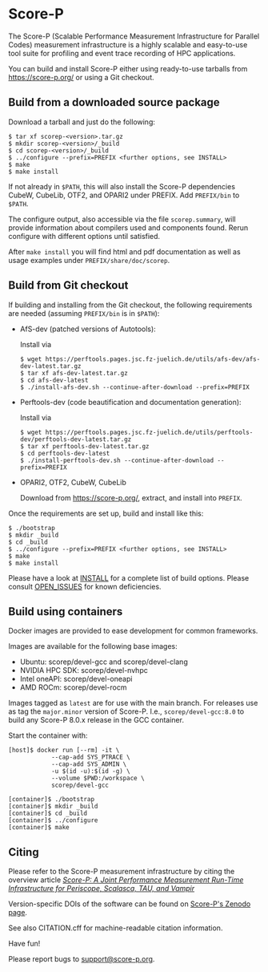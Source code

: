 # Score-P

The Score-P (Scalable Performance Measurement Infrastructure for
Parallel Codes) measurement infrastructure is a highly scalable and
easy-to-use tool suite for profiling and event trace recording of
HPC applications.

You can build and install Score-P either using ready-to-use tarballs
from https://score-p.org/ or using a Git checkout.

## Build from a downloaded source package

Download a tarball and just do the following:

   ```console
   $ tar xf scorep-<version>.tar.gz
   $ mkdir scorep-<version>/_build
   $ cd scorep-<version>/_build
   $ ../configure --prefix=PREFIX <further options, see INSTALL>
   $ make
   $ make install
   ```

If not already in `$PATH`, this will also install the Score-P
dependencies CubeW, CubeLib, OTF2, and OPARI2 under PREFIX. Add
`PREFIX/bin` to `$PATH`.

The configure output, also accessible via the file `scorep.summary`,
will provide information about compilers used and components
found. Rerun configure with different options until satisfied.

After `make install` you will find html and pdf documentation as well
as usage examples under `PREFIX/share/doc/scorep`.

## Build from Git checkout

If building and installing from the Git checkout, the following
requirements are needed (assuming `PREFIX/bin` is in `$PATH`):

 - AfS-dev (patched versions of Autotools):

   Install via

   ```console
   $ wget https://perftools.pages.jsc.fz-juelich.de/utils/afs-dev/afs-dev-latest.tar.gz
   $ tar xf afs-dev-latest.tar.gz
   $ cd afs-dev-latest
   $ ./install-afs-dev.sh --continue-after-download --prefix=PREFIX
   ```

 - Perftools-dev (code beautification and documentation generation):

   Install via

   ```console
   $ wget https://perftools.pages.jsc.fz-juelich.de/utils/perftools-dev/perftools-dev-latest.tar.gz
   $ tar xf perftools-dev-latest.tar.gz
   $ cd perftools-dev-latest
   $ ./install-perftools-dev.sh --continue-after-download --prefix=PREFIX
   ```

 - OPARI2, OTF2, CubeW, CubeLib

   Download from https://score-p.org/, extract, and install into `PREFIX`.

Once the requirements are set up, build and install like this:

   ```console
   $ ./bootstrap
   $ mkdir _build
   $ cd _build
   $ ../configure --prefix=PREFIX <further options, see INSTALL>
   $ make
   $ make install
   ```

Please have a look at [INSTALL](INSTALL) for a complete list of build options.
Please consult [OPEN_ISSUES](OPEN_ISSUES) for known deficiencies.

## Build using containers

Docker images are provided to ease development for common frameworks.

Images are available for the following base images:

 - Ubuntu: scorep/devel-gcc and scorep/devel-clang
 - NVIDIA HPC SDK: scorep/devel-nvhpc
 - Intel oneAPI: scorep/devel-oneapi
 - AMD ROCm: scorep/devel-rocm

Images tagged as `latest` are for use with the main branch. For releases use
as tag the `major.minor` version of Score-P. I.e., `scorep/devel-gcc:8.0`
to build any Score-P 8.0.x release in the GCC container.

Start the container with:

   ```console
   [host]$ docker run [--rm] -it \
               --cap-add SYS_PTRACE \
               --cap-add SYS_ADMIN \
               -u $(id -u):$(id -g) \
               --volume $PWD:/workspace \
               scorep/devel-gcc

   [container]$ ./bootstrap
   [container]$ mkdir _build
   [container]$ cd _build
   [container]$ ../configure
   [container]$ make
   ```

## Citing

Please refer to the Score-P measurement infrastructure by citing the
overview article
_[Score-P: A Joint Performance Measurement Run-Time Infrastructure for Periscope, Scalasca, TAU, and Vampir](https://link.springer.com/chapter/10.1007/978-3-642-31476-6_7)_

Version-specific DOIs of the software can be found on
[Score-P's Zenodo page](https://zenodo.org/record/1240731).

See also CITATION.cff for machine-readable citation information.

Have fun!

Please report bugs to <support@score-p.org>.

